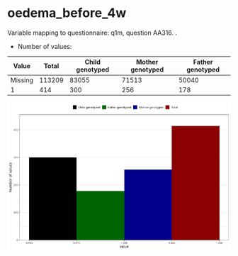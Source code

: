 # oedema_before_4w
Variable mapping to questionnaire: q1m, question AA316.
.
- Number of values:

| Value | Total | Child genotyped | Mother genotyped | Father genotyped |
| ----- | ----- | --------------- | ---------------- | ---------------- |
| Missing | 113209 | 83055 | 71513 | 50040 |
| 1 | 414 | 300 | 256 |178 |



![](oedema_before_4w_n.png)



